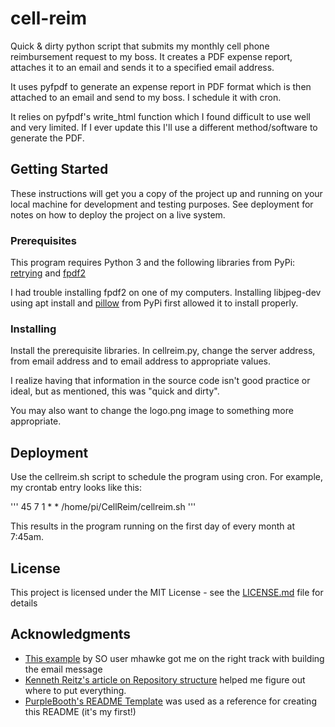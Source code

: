# cell-reim

Quick &amp; dirty python script that submits my monthly cell phone reimbursement request to my boss. It creates a PDF expense report, attaches it to an email and sends it to a specified email address.

It uses pyfpdf to generate an expense report in PDF format which is then attached to an email and send to my boss. I schedule it with cron.

It relies on pyfpdf's write_html function which I found difficult to use well and very limited. If I ever update this I'll use a different method/software to generate the PDF.

## Getting Started

These instructions will get you a copy of the project up and running on your local machine for development and testing purposes. See deployment for notes on how to deploy the project on a live system.

### Prerequisites

This program requires Python 3 and the following libraries from PyPi: [retrying](https://pypi.org/project/retrying/) and [fpdf2](https://pypi.org/project/fpdf2/)

I had trouble installing fpdf2 on one of my computers. Installing libjpeg-dev using apt install and [pillow](https://pypi.org/project/Pillow/) from PyPi first allowed it to install properly.

### Installing

Install the prerequisite libraries. In cellreim.py, change the server address, from email address and to email address to appropriate values.

I realize having that information in the source code isn't good practice or ideal, but as mentioned, this was "quick and dirty".

You may also want to change the logo.png image to something more appropriate.

## Deployment

Use the cellreim.sh script to schedule the program using cron. For example, my crontab entry looks like this:

'''
45 7 1 * * /home/pi/CellReim/cellreim.sh
'''

This results in the program running on the first day of every month at 7:45am.

## License

This project is licensed under the MIT License - see the [LICENSE.md](LICENSE.md) file for details

## Acknowledgments

* [This example](https://stackoverflow.com/questions/28821487/multipart-email-pdf-attachment-blank/28825053#28825053) by SO user mhawke got me on the right track with building the email message
* [Kenneth Reitz's article on Repository structure](https://www.kennethreitz.org/essays/repository-structure-and-python) helped me figure out where to put everything.
* [PurpleBooth's README Template](https://gist.github.com/PurpleBooth/109311bb0361f32d87a2) was used as a reference for creating this README (it's my first!)